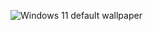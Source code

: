 ![Windows 11 default wallpaper](https://user-images.githubusercontent.com/36751623/126352489-773ed97f-bb85-4424-be96-b2ab8b80a8b5.jpg)

